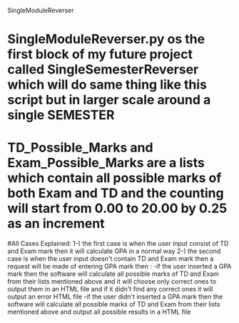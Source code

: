 SingleModuleReverser
# SingleModuleReverser.py os the first block of my future project called SingleSemesterReverser which will do same thing like this script but in larger scale around a single SEMESTER 
# TD_Possible_Marks and Exam_Possible_Marks are a lists which contain all possible marks of both Exam and TD and the counting will start from 0.00 to 20.00 by 0.25 as an increment
#All Cases Explained:
  1-) the first case is when the user input consist of TD and Exam mark then it will calculate GPA in a normal way
  2-) the second case is when the user input doesn't contain TD and Exam mark then a request will be made of entering GPA mark then :
    -if the user inserted a GPA mark then the software will calculate all possible marks of TD and Exam from their lists mentioned above and it will choose only correct ones to output them in an HTML file and if it didn't find any correct ones it will output an error HTML file
    -if the user didn't inserted a GPA  mark then the software will calculate all possible marks of TD and Exam from their lists mentioned above and output all possible results in a HTML file
